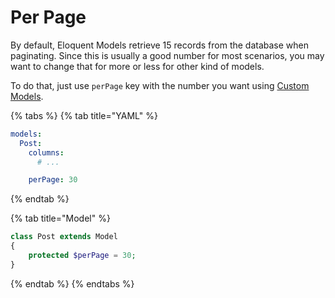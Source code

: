 # Per Page

By default, Eloquent Models retrieve 15 records from the database when paginating. Since this is usually a good number for most scenarios, you may want to change that for more or less for other kind of models.

To do that, just use `perPage` key with the number you want using [Custom Models](./#custom-model).

{% tabs %}
{% tab title="YAML" %}
```yaml
models:
  Post:
    columns:
      # ...

    perPage: 30
```
{% endtab %}

{% tab title="Model" %}
```php
class Post extends Model
{
    protected $perPage = 30;
}
```
{% endtab %}
{% endtabs %}



